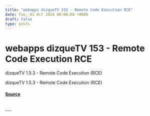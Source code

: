 ```yaml
---
title: "webapps dizqueTV 153 - Remote Code Execution RCE"
date: Tue, 01 Oct 2024 00:00:00 +0000
draft: false
type: posts
---
```

# webapps dizqueTV 153 - Remote Code Execution RCE





dizqueTV 1.5.3 - Remote Code Execution (RCE)

dizqueTV 1.5.3 - Remote Code Execution (RCE)

#### [Source](https://www.exploit-db.com/exploits/52079)

<br/>
---
